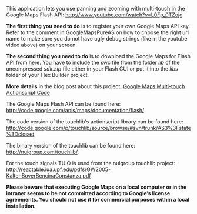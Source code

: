 This application lets you use panning and zooming with multi-touch in the Google Maps Flash API: http://www.youtube.com/watch?v=L0Fp_0TZojg

**The first thing you need to do** is to register your own Google Maps API key. Refer to the comment in GoogleMapsPureAS on how to choose the right url name to make sure you do not have ugly debug strings (like in the youtube video above) on your screen.

**The second thing you need to do** is to download the Google Maps for Flash API from [here](http://maps.googleapis.com/maps/flash/release/sdk.zip). You have to include the swc file from the folder _lib_ of the uncompressed _sdk.zip_ file either in your Flash GUI or put it into the _libs_ folder of your Flex Builder project.

**More details** in the blog post about this project: [Google Maps Multi-touch Actionscript Code](http://johannesluderschmidt.de/google-maps-multi-touch-actionscript-code/87/)

The Google Maps Flash API can be found here: http://code.google.com/apis/maps/documentation/flash/

The code version of the touchlib's actionscript library can be found here: http://code.google.com/p/touchlib/source/browse/#svn/trunk/AS3%3Fstate%3Dclosed

The binary version of the touchlib can be found here: http://nuigroup.com/touchlib/.

For the touch signals TUIO is used from the nuigroup touchlib project: http://reactable.iua.upf.edu/pdfs/GW2005-KaltenBoverBencinaConstanza.pdf

**Please beware that executing Google Maps on a local computer or in the intranet seems to be not committed according to Google’s license agreements. You should not use it for commercial purposes within a local installation.**